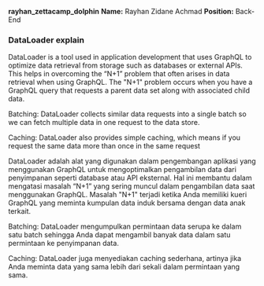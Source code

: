 ﻿**rayhan_zettacamp_dolphin**
**Name:** Rayhan Zidane Achmad
**Position:** Back-End


### DataLoader explain
DataLoader is a tool used in application development that uses GraphQL to optimize data retrieval from storage such as databases or external APIs. This helps in overcoming the “N+1” problem that often arises in data retrieval when using GraphQL.
The "N+1" problem occurs when you have a GraphQL query that requests a parent data set along with associated child data.

Batching: DataLoader collects similar data requests into a single batch so we can fetch multiple data in one request to the data store.

Caching: DataLoader also provides simple caching, which means if you request the same data more than once in the same request

DataLoader adalah alat yang digunakan dalam pengembangan aplikasi yang menggunakan GraphQL untuk mengoptimalkan pengambilan data dari penyimpanan seperti database atau API eksternal. Hal ini membantu dalam mengatasi masalah “N+1” yang sering muncul dalam pengambilan data saat menggunakan GraphQL.
Masalah "N+1" terjadi ketika Anda memiliki kueri GraphQL yang meminta kumpulan data induk bersama dengan data anak terkait.

Batching: DataLoader mengumpulkan permintaan data serupa ke dalam satu batch sehingga Anda dapat mengambil banyak data dalam satu permintaan ke penyimpanan data.

Caching: DataLoader juga menyediakan caching sederhana, artinya jika Anda meminta data yang sama lebih dari sekali dalam permintaan yang sama.
